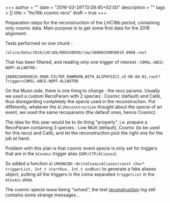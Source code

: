 +++
author = ""
date = "2016-03-28T13:09:45+02:00"
description = ""
tags = []
title = "lhc16b cosmic reco"
draft = true
+++

Preparation steps for the reconstruction of the LHC16b period, containing only cosmic data. Main purpose is to get some first data for the 2016 alignment.

Tests performed on one chunk :

```
/alice/data/2016/LHC16b/000250050/raw/16000250050019.9900.root
```

That has been filtered, and reading only one trigger of interest : `C0MSL-ABCE-NOPF-ALLNOTRD` :

```
16000250050019.9900.FILTER_RAWMUON_WITH_ALIPHYSICS_v5-06-04-01.root?Trigger=C0MSL-ABCE-NOPF-ALLNOTRD
```

On the Muon side, there is one thing to change : the reco params.
Usually we used a custom RecoParam with 2 species : Cosmic (default) and Calib, thus disregarding completely the specie used in the reconstruction. Put differently, whatever the `AliReconstruction` thought about the specie of an event, we used the same recoparams (the default ones, hence Cosmic).

The idea for this year would be to do thing "properly", i.e. prepare a RecoParam containing 3 species : Low Mult (default), Cosmic (to be used for this reco) and Calib, and let the reconstruction pick the right one for the job at hand.

Problem with this plan is that cosmic event specie is only set for triggers that are in the `kCosmic` trigger alias (`GRP/CTP/Aliases`).

So added a function `AliMUONCDB::WriteCosmicAliases(const char* triggerList, Int_t startRun, Int_t endRun)` to generate a fake aliases object, putting all the triggers in the coma separated `triggerList` in the `kCosmic` alias.

The cosmic specie issue being "solved", the test [reconstruction](/log/lhc16b-cosmic-reco/rundatareco.log) log still contains some strange messages...
